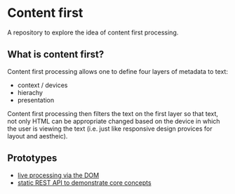 Content first
=============

A repository to explore the idea of content first processing.

What is content first?
----------------------
Content first processing allows one to define four layers of metadata to text:

- context / devices
- hierachy
- presentation

Content first processing then filters the text on the first layer so that text, not only HTML can be appropriate changed based on the device in which the user is viewing the text (i.e. just like responsive design provices for layout and aestheic).

Prototypes
----------

- [live processing via the DOM][domprocessinglive]
- [static REST API to demonstrate core concepts][staticrestapi]

[domprocessinglive]: https://github.com/thememphisagency/contentfirst/tree/master/prototypes/live-example-dom
[staticrestapi]: https://github.com/thememphisagency/contentfirst/tree/master/prototypes/static-rest-api